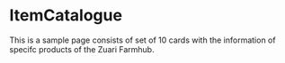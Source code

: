 # ItemCatalogue

This is a sample page consists of set of 10 cards with the information of specifc products of the Zuari Farmhub.
